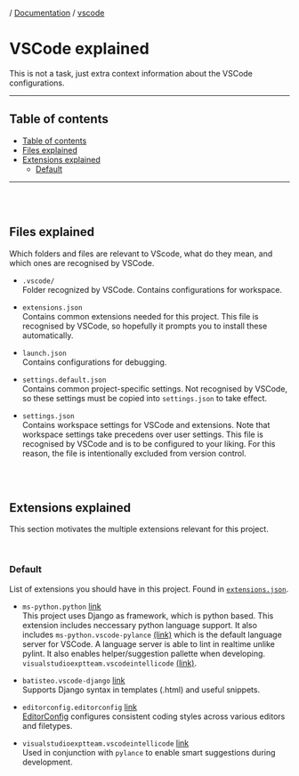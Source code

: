 / [Documentation](/documentation/README.md) / [vscode](vscode.md)

# VSCode explained

This is not a task, just extra context information about the VSCode configurations.

<hr>

## Table of contents

- [Table of contents](#table-of-contents)
- [Files explained](#files-explained)
- [Extensions explained](#extensions-explained)
  - [Default](#default)

<hr>
<br>
<br>

## Files explained

Which folders and files are relevant to VScode, what do they mean, and which ones are recognised by VSCode.

- `.vscode/`  
  Folder recognized by VSCode. Contains configurations for workspace.

- `extensions.json`  
  Contains common extensions needed for this project.
  This file is recognised by VSCode, so hopefully it prompts you to install these automatically.

- `launch.json`  
  Contains configurations for debugging.

- `settings.default.json`  
  Contains common project-specific settings. Not recognised by VSCode, so these settings must be copied into `settings.json` to take effect.

- `settings.json`  
  Contains workspace settings for VSCode and extensions. Note that workspace settings take precedens over user settings.
  This file is recognised by VSCode and is to be configured to your liking. For this reason, the file is intentionally excluded from version control.

<br><br>

## Extensions explained

This section motivates the multiple extensions relevant for this project.

<br>

### Default

List of extensions you should have in this project. Found in [`extensions.json`](/.vscode/extensions.json).

- `ms-python.python` [link](https://marketplace.visualstudio.com/items?itemName=ms-python.python)  
  This project uses Django as framework, which is python based. This extension includes neccessary python language support. It also includes `ms-python.vscode-pylance` [(link)](https://marketplace.visualstudio.com/items?itemName=ms-python.vscode-pylance) which is the default language server for VSCode. A language server is able to lint in realtime unlike pylint. It also enables helper/suggestion pallette when developing. `visualstudioexptteam.vscodeintellicode` [(link)](https://marketplace.visualstudio.com/items?itemName=visualstudioexptteam.vscodeintellicode).

- `batisteo.vscode-django`
  [link](https://marketplace.visualstudio.com/items?itemName=batisteo.vscode-django)  
  Supports Django syntax in templates (.html) and useful snippets.

- `editorconfig.editorconfig`
  [link](https://marketplace.visualstudio.com/items?itemName=editorconfig.editorconfig)  
  [EditorConfig](https://editorconfig.org/) configures consistent coding styles across various editors and filetypes.

- `visualstudioexptteam.vscodeintellicode` [link](https://marketplace.visualstudio.com/items?itemName=visualstudioexptteam.vscodeintellicode)  
  Used in conjunction with `pylance` to enable smart suggestions during development.
